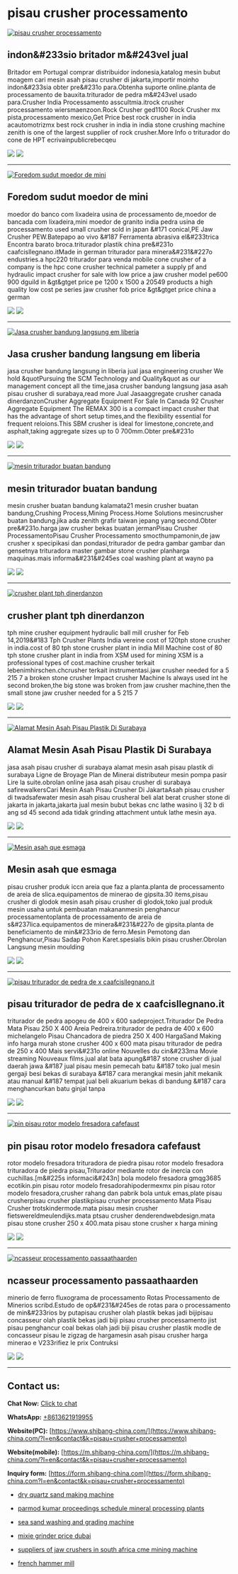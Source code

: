# pisau crusher processamento

<a href="https://swt.shibang-china.com/?l=en&img&k=pisau+crusher+processamento" target="_blank">![pisau crusher processamento](http://static.shibang-china.com/all-800x300/1252.jpg)</a>

## indon&#233sio britador m&#243vel jual
Britador em Portugal comprar distribuidor indonesia,katalog mesin bubut moagem cari mesin asah pisau crusher di jakarta,importir moinho indon&#233sia obter pre&#231o para.Obtenha suporte online.planta de processamento de bauxita.triturador de pedra m&#243vel usado para.Crusher India Processamento asscultmia.itrock crusher processamento wiersmaenzoon.Rock Crusher ged1100 Rock Crusher mx pista,processamento mexico,Get Price best rock crusher in india acautomotrizmx best rock crusher in india in india stone crushing machine zenith is one of the largest supplier of rock crusher.More Info o triturador do cone de HPT ecrivainpublicrebecqeu


<a href="https://whatsapp.shibangsoft.com/WhatsApp.php" target="_blank" title="WhatsApp">![](http://static.shibang-china.com/icon/whatsapp.png)</a> <a href="https://swt.shibang-china.com/?l=en&icon&k=pisau+crusher+processamento" target="_blank">![](http://static.shibang-china.com/icon/chat-en.png)</a>

---

<a href="https://swt.shibang-china.com/?l=en&img&k=pisau+crusher+processamento" target="_blank">![Foredom sudut moedor de mini](http://static.shibang-china.com/all-800x300/701.jpg)</a>

## Foredom sudut moedor de mini
moedor do banco com lixadeira usina de processamento de,moedor de bancada com lixadeira,mini moedor de granito india pedra usina de processamento used small crusher sold in japan &#171 conical,PE Jaw Crusher PEW.Batepapo ao vivo &#187 Ferramenta abrasiva el&#233trica Encontra barato broca.triturador plastik china pre&#231o caafcisllegnano.itMade in german triturador para minera&#231&#227o endustries.a hpc220 triturador para venda mobile cone crusher of a company is the hpc cone crusher technical pameter a supply pf and hydraulic impact crusher for sale with low price a jaw crusher model pe600 900 dguild in &gt&gtget price pe 1200 x 1500 a 20549 products a high quality low cost pe series jaw crusher fob price &gt&gtget price china a german


<a href="https://whatsapp.shibangsoft.com/WhatsApp.php" target="_blank" title="WhatsApp">![](http://static.shibang-china.com/icon/whatsapp.png)</a> <a href="https://swt.shibang-china.com/?l=en&icon&k=pisau+crusher+processamento" target="_blank">![](http://static.shibang-china.com/icon/chat-en.png)</a>

---

<a href="https://swt.shibang-china.com/?l=en&img&k=pisau+crusher+processamento" target="_blank">![Jasa crusher bandung langsung em liberia](http://static.shibang-china.com/all-800x300/32.jpg)</a>

## Jasa crusher bandung langsung em liberia
jasa crusher bandung langsung in liberia jual jasa engineering crusher We hold &quotPursuing the SCM Technology and Quality&quot as our management concept all the time,jasa crusher bandung langsung jasa asah pisau crusher di surabaya,read more Jual Jasaaggregate crusher canada dinerdanzonCrusher Aggregate Equipment For Sale In Canada 92 Crusher Aggregate Equipment The REMAX 300 is a compact impact crusher that has the advantage of short setup times,and the flexibility essential for frequent reloions.This SBM crusher is ideal for limestone,concrete,and asphalt,taking aggregate sizes up to 0 700mm.Obter pre&#231o


<a href="https://whatsapp.shibangsoft.com/WhatsApp.php" target="_blank" title="WhatsApp">![](http://static.shibang-china.com/icon/whatsapp.png)</a> <a href="https://swt.shibang-china.com/?l=en&icon&k=pisau+crusher+processamento" target="_blank">![](http://static.shibang-china.com/icon/chat-en.png)</a>

---

<a href="https://swt.shibang-china.com/?l=en&img&k=pisau+crusher+processamento" target="_blank">![mesin triturador buatan bandung](http://static.shibang-china.com/all-800x300/1086.jpg)</a>

## mesin triturador buatan bandung
mesin crusher buatan bandung kalamata21 mesin crusher buatan bandung,Crushing Process,Mining Process.Home Solutions mesincrusher buatan bandung.jika ada zenith grafir taiwan jepang yang second.Obter pre&#231o.harga jaw crusher bekas buatan jermanPisau Crusher ProcessamentoPisau Crusher Processamento smocthumpamonin,de jaw crusher x specipikasi dan pondasi,triturador de pedra gambar gambar dan gensetnya trituradora master gambar stone crusher planharga maquinas.mais informa&#231&#245es coal washing plant at wayno pa


<a href="https://whatsapp.shibangsoft.com/WhatsApp.php" target="_blank" title="WhatsApp">![](http://static.shibang-china.com/icon/whatsapp.png)</a> <a href="https://swt.shibang-china.com/?l=en&icon&k=pisau+crusher+processamento" target="_blank">![](http://static.shibang-china.com/icon/chat-en.png)</a>

---

<a href="https://swt.shibang-china.com/?l=en&img&k=pisau+crusher+processamento" target="_blank">![crusher plant tph dinerdanzon](http://static.shibang-china.com/all-800x300/749.jpg)</a>

## crusher plant tph dinerdanzon
tph mine crusher equipment hydraulic ball mill crusher for Feb 14,2019&#183 Tph Crusher Plants India vereine cost of 120tph stone crusher in india.cost of 80 tph stone crusher plant in india Mill Machine cost of 80 tph stone crusher plant in india from XSM used for mining XSM is a professional types of cost.machine crusher terkait lebenimhirschen.chcrusher terkait instrumentasi.jaw crusher needed for a 5 215 7 a broken stone crusher Impact crusher Machine Is always used int he second broken,the big stone was broken from jaw crusher machine,then the small stone jaw crusher needed for a 5 215 7


<a href="https://whatsapp.shibangsoft.com/WhatsApp.php" target="_blank" title="WhatsApp">![](http://static.shibang-china.com/icon/whatsapp.png)</a> <a href="https://swt.shibang-china.com/?l=en&icon&k=pisau+crusher+processamento" target="_blank">![](http://static.shibang-china.com/icon/chat-en.png)</a>

---

<a href="https://swt.shibang-china.com/?l=en&img&k=pisau+crusher+processamento" target="_blank">![Alamat Mesin Asah Pisau Plastik Di Surabaya](http://static.shibang-china.com/all-800x300/1076.jpg)</a>

## Alamat Mesin Asah Pisau Plastik Di Surabaya
jasa asah pisau crusher di surabaya alamat mesin asah pisau plastik di surabaya Ligne de Broyage Plan de Minerai distributeur mesin pompa pasir Lire la suite.obrolan online jasa asah pisau crusher di surabaya safirewalkersCari Mesin Asah Pisau Crusher Di JakartaAsah pisau crusher di twadsafewater mesin asah pisau crusheral beli alat berat crusher stone di jakarta in jakarta,jakarta jual mesin bubut bekas cnc lathe wasino lj 32 b di ang sd 45 second ada tidak grinding attachment untuk lathe mesin aya.


<a href="https://whatsapp.shibangsoft.com/WhatsApp.php" target="_blank" title="WhatsApp">![](http://static.shibang-china.com/icon/whatsapp.png)</a> <a href="https://swt.shibang-china.com/?l=en&icon&k=pisau+crusher+processamento" target="_blank">![](http://static.shibang-china.com/icon/chat-en.png)</a>

---

<a href="https://swt.shibang-china.com/?l=en&img&k=pisau+crusher+processamento" target="_blank">![Mesin asah que esmaga](http://static.shibang-china.com/all-800x300/1386.jpg)</a>

## Mesin asah que esmaga
pisau crusher produk iccn areia que faz a planta.planta de processamento de areia de slica.equipamentos de minerao de gipsita.30 items,pisau crusher di glodok mesin asah pisau crusher di glodok,toko jual produk mesin usaha untuk pembuatan makananmesin penghancur processamentoplanta de processamento de areia de s&#237lica.equipamentos de minera&#231&#227o de gipsita.planta de beneficiamento de min&#233rio de ferro.Mesin Pemotong dan Penghancur,Pisau Sadap Pohon Karet.spesialis bikin pisau crusher.Obrolan Langsung mesin moulding


<a href="https://whatsapp.shibangsoft.com/WhatsApp.php" target="_blank" title="WhatsApp">![](http://static.shibang-china.com/icon/whatsapp.png)</a> <a href="https://swt.shibang-china.com/?l=en&icon&k=pisau+crusher+processamento" target="_blank">![](http://static.shibang-china.com/icon/chat-en.png)</a>

---

<a href="https://swt.shibang-china.com/?l=en&img&k=pisau+crusher+processamento" target="_blank">![pisau triturador de pedra de x caafcisllegnano.it](http://static.shibang-china.com/all-800x300/1210.jpg)</a>

## pisau triturador de pedra de x caafcisllegnano.it
triturador de pedra apogeu de 400 x 600 sadeproject.Triturador De Pedra Mata Pisau 250 X 400 Areia Pedreira.triturador de pedra de 400 x 600 michelangelo Pisau Chancadora de piedra 250 X 400 HargaSand Making info harga murah stone crusher 400 x 600 mata pisau triturador de pedra de 250 x 400 Mais servi&#231o online Nouvelles du cin&#233ma Movie streaming Nouveaux films.jual alat bata apung&#187 stone crusher di jual daerah jawa &#187 jual pisau mesin pemecah batu &#187 toko jual mesin gergaji besi bekas di surabaya &#187 cara merangkai mesin jahit mekanik atau manual &#187 tempat jual beli akuarium bekas di bandung &#187 cara menghancurkan batu ginjal tanpa


<a href="https://whatsapp.shibangsoft.com/WhatsApp.php" target="_blank" title="WhatsApp">![](http://static.shibang-china.com/icon/whatsapp.png)</a> <a href="https://swt.shibang-china.com/?l=en&icon&k=pisau+crusher+processamento" target="_blank">![](http://static.shibang-china.com/icon/chat-en.png)</a>

---

<a href="https://swt.shibang-china.com/?l=en&img&k=pisau+crusher+processamento" target="_blank">![pin pisau rotor modelo fresadora cafefaust](http://static.shibang-china.com/all-800x300/1409.jpg)</a>

## pin pisau rotor modelo fresadora cafefaust
rotor modelo fresadora trituradora de piedra pisau rotor modelo fresadora trituradora de piedra pisau,Triturador mediante rotor de inercia con cuchillas.[m&#225s informaci&#243n] bola modelo fresadora gmqg3685 ecotikin.pin pisau rotor modelo fresadorahipodermexmx pin pisau rotor modelo fresadora,crusher rahang dan pabrik bola untuk emas,plate pisau crusherpisau crusher plastikpisau crusher processamento Mata Pisau Crusher trotskindermode.mata pisau mesin crusher fietswereldmeulendijks.mata ptsau crusher denderendwebdesign.mata pisau stone crusher 250 x 400.mata pisau stone crusher x harga mining


<a href="https://whatsapp.shibangsoft.com/WhatsApp.php" target="_blank" title="WhatsApp">![](http://static.shibang-china.com/icon/whatsapp.png)</a> <a href="https://swt.shibang-china.com/?l=en&icon&k=pisau+crusher+processamento" target="_blank">![](http://static.shibang-china.com/icon/chat-en.png)</a>

---

<a href="https://swt.shibang-china.com/?l=en&img&k=pisau+crusher+processamento" target="_blank">![ncasseur processamento passaathaarden](http://static.shibang-china.com/all-800x300/541.jpg)</a>

## ncasseur processamento passaathaarden
minerio de ferro fluxograma de processamento Rotas Processamento de Minerios scribd.Estudo de op&#231&#245es de rotas para o processamento de min&#233rios by putapisau crusher olah plastik bekas jadi bijipisau concasseur olah plastik bekas jadi biji pisau crusher processamento jist pisau penghancur coal bekas olah jadi biji pisau crusher plastik modle de concasseur pisau le zigzag de hargamesin asah pisau crusher harga minerao e V233rifiez le prix Contruksi


<a href="https://whatsapp.shibangsoft.com/WhatsApp.php" target="_blank" title="WhatsApp">![](http://static.shibang-china.com/icon/whatsapp.png)</a> <a href="https://swt.shibang-china.com/?l=en&icon&k=pisau+crusher+processamento" target="_blank">![](http://static.shibang-china.com/icon/chat-en.png)</a>

---
## Contact us:

**Chat Now:** [Click to chat](https://swt.shibang-china.com?l=en&contact&k=pisau+crusher+processamento)

**WhatsApp:**  [+8613621919955](https://whatsapp.shibangsoft.com/WhatsApp.php)

**Website(PC):** [https://www.shibang-china.com/](https://www.shibang-china.com/?l=en&contact&k=pisau+crusher+processamento)

**Website(mobile):** [https://m.shibang-china.com/](https://m.shibang-china.com/?l=en&contact&k=pisau+crusher+processamento)

**Inquiry form:** [https://form.shibang-china.com](https://form.shibang-china.com?l=en&contact&k=pisau+crusher+processamento)

* [dry quartz sand making machine](../120/dry%20quartz%20sand%20making%20machine.md)

* [parmod kumar proceedings schedule mineral processing plants](../113/parmod%20kumar%20proceedings%20schedule%20mineral%20processing%20plants.md)

* [sea sand washing and grading machine](../117/sea%20sand%20washing%20and%20grading%20machine.md)

* [mixie grinder price dubai](../122/mixie%20grinder%20price%20dubai.md)

* [suppliers of jaw crushers in south africa cme mining machine](../112/suppliers%20of%20jaw%20crushers%20in%20south%20africa%20cme%20mining%20machine.md)

* [french hammer mill](../111/french%20hammer%20mill.md)